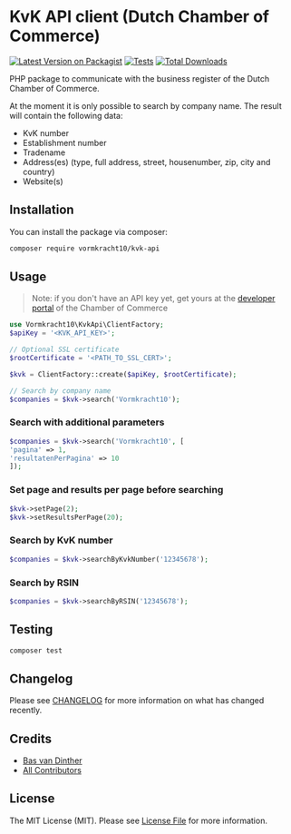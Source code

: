 # KvK API client (Dutch Chamber of Commerce)

[![Latest Version on Packagist](https://img.shields.io/packagist/v/vormkracht10/kvk-api.svg?style=flat-square)](https://packagist.org/packages/vormkracht10/kvk-api)
[![Tests](https://github.com/vormkracht10/kvk-api/actions/workflows/run-tests.yml/badge.svg?branch=main)](https://github.com/vormkracht10/kvk-api/actions/workflows/run-tests.yml)
[![Total Downloads](https://img.shields.io/packagist/dt/vormkracht10/kvk-api.svg?style=flat-square)](https://packagist.org/packages/vormkracht10/kvk-api)

PHP package to communicate with the business register of the Dutch Chamber of Commerce.

At the moment it is only possible to search by company name. The result will contain the following data:

<ul>
  <li>KvK number</li>
  <li>Establishment number</li>
  <li>Tradename</li>
  <li>Address(es) (type, full address, street, housenumber, zip, city and country)</li>
  <li>Website(s)</li>
</ul>

## Installation

You can install the package via composer:

```bash
composer require vormkracht10/kvk-api
```

## Usage

> Note: if you don't have an API key yet, get yours at the [developer portal](https://developers.kvk.nl/) of the Chamber of Commerce

```php
use Vormkracht10\KvkApi\ClientFactory;
$apiKey = '<KVK_API_KEY>';

// Optional SSL certificate
$rootCertificate = '<PATH_TO_SSL_CERT>';

$kvk = ClientFactory::create($apiKey, $rootCertificate);

// Search by company name
$companies = $kvk->search('Vormkracht10');
```

### Search with additional parameters

```php
$companies = $kvk->search('Vormkracht10', [
'pagina' => 1,
'resultatenPerPagina' => 10
]);
```

### Set page and results per page before searching

```php
$kvk->setPage(2);
$kvk->setResultsPerPage(20);
```

### Search by KvK number

```php
$companies = $kvk->searchByKvkNumber('12345678');
```

### Search by RSIN

```php
$companies = $kvk->searchByRSIN('12345678');
```

## Testing

```bash
composer test
```

## Changelog

Please see [CHANGELOG](CHANGELOG.md) for more information on what has changed recently.

## Credits

-   [Bas van Dinther](https://github.com/Baspa)
-   [All Contributors](../../contributors)

## License

The MIT License (MIT). Please see [License File](LICENSE.md) for more information.
